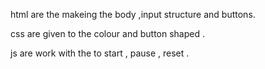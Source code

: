 html are the makeing the  body ,input  structure and buttons.

css are given to the colour and button shaped .

js are work with the to start , pause , reset .